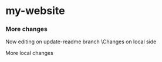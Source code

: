 # my-website


### More changes
Now editing on update-readme branch
\Changes on local side

More local changes